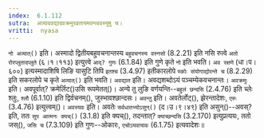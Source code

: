```yaml
---
index:  6.1.112
sutra:  अव्यादवद्यादवक्रमुरव्रतायमवन्त्ववस्युषु च।
vritti:  nyasa
---
```


`नो अव्यात्()` इति। अस्मादो द्वितीयबहुवचनान्तस्य `बहुवचनस्य वस्नसो` (8.2.21) इति नसि रुत्वे `अतो रोरप्लुतादप्लुते` (६।१।११३) इत्युत्त्वे `आद्? गुणः` (6.1.84) इति गुणे कृते `नो` इति भवति। `अव रक्षणे` (धा।प।६००) इत्यस्मादाशिषि लिङि यासुटि तिपि `इतश्च` (3.4.97) इतीकारलोपे `स्कोः संयोगाद्योरन्ते च` (8.2.29) इति सकरलोपे च कृते `अव्यात्()` इति भवति। `अवद्यात` इति। अवद्यशब्दोऽयं पञ्चम्येकवचनान्तः। `अवक्रमुः` इति। अवपूर्वात्? क्रमेर्लिट()उसि रूपमेतत्()। अन्ये तु लुङि वर्णयन्ति--`बहुलं छन्दसि` (2.4.76) इति च्लेः श्लुः, `श्लौ` (6.1.10) इति द्विर्वचनम्(), जुस्भावश्छान्दसः। `अवन्तु` इति। अवतेर्लोट्(), झेरन्तादेशः, `एरुः` (3.4.76) इत्युत्त्वम्()। `अवस्यवः` इति। अवतेः `सर्वधातभ्योऽसुन्()` (द।उ।९।४९) इति असुन्()--अवस्? इति, ततः `सुप आत्मनः क्यच्()` (3.1.8) इति क्यच्(), तदन्तात्? `क्याच्छन्दसि` (3.2.170) इत्युप्रत्ययः, ततो जस्(), `जसि च` (7.3.109) इति गुणः--ओकारः, `एचोऽयवायावः` (6.1.75) इत्यवादेशः॥
